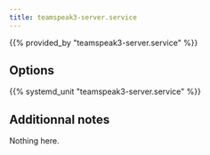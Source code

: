 ```yaml
---
title: teamspeak3-server.service
---
```


{{% provided_by "teamspeak3-server.service" %}}

## Options

{{% systemd_unit "teamspeak3-server.service" %}}

## Additionnal notes

Nothing here.